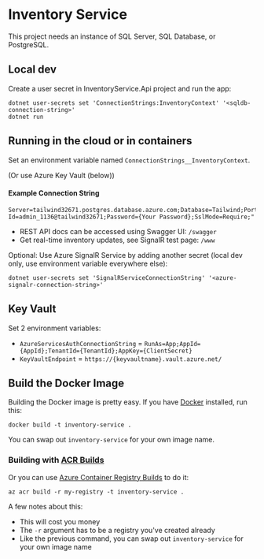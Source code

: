 # Inventory Service

This project needs an instance of SQL Server, SQL Database, or PostgreSQL.

## Local dev

Create a user secret in InventoryService.Api project and run the app:

```
dotnet user-secrets set 'ConnectionStrings:InventoryContext' '<sqldb-connection-string>'
dotnet run
```

## Running in the cloud or in containers

Set an environment variable named `ConnectionStrings__InventoryContext`.

(Or use Azure Key Vault (below))


#### Example Connection String

```
Server=tailwind32671.postgres.database.azure.com;Database=Tailwind;Port=5432;User Id=admin_1136@tailwind32671;Password={Your Password};SslMode=Require;"
```

- REST API docs can be accessed using Swagger UI: `/swagger`
- Get real-time inventory updates, see SignalR test page: `/www`

Optional: Use Azure SignalR Service by adding another secret (local dev only, use environment variable everywhere else):

```
dotnet user-secrets set 'SignalRServiceConnectionString' '<azure-signalr-connection-string>'
```

## Key Vault

Set 2 environment variables:
* `AzureServicesAuthConnectionString` = `RunAs=App;AppId={AppId};TenantId={TenantId};AppKey={ClientSecret}`
* `KeyVaultEndpoint` = `https://{keyvaultname}.vault.azure.net/`


## Build the Docker Image

Building the Docker image is pretty easy. If you have [Docker](https://docker.com) installed, run this:

```console
docker build -t inventory-service .
```

You can swap out `inventory-service` for your own image name.

### Building with [ACR Builds](https://docs.microsoft.com/en-us/azure/container-registry/container-registry-tutorial-quick-task)

Or you can use [Azure Container Registry Builds](https://docs.microsoft.com/en-us/azure/container-registry/container-registry-tutorial-quick-task) to do it:

```console
az acr build -r my-registry -t inventory-service .
```

A few notes about this:

- This will cost you money
- The `-r` argument has to be a registry you've created already
- Like the previous command, you can swap out `inventory-service` for your own image name
